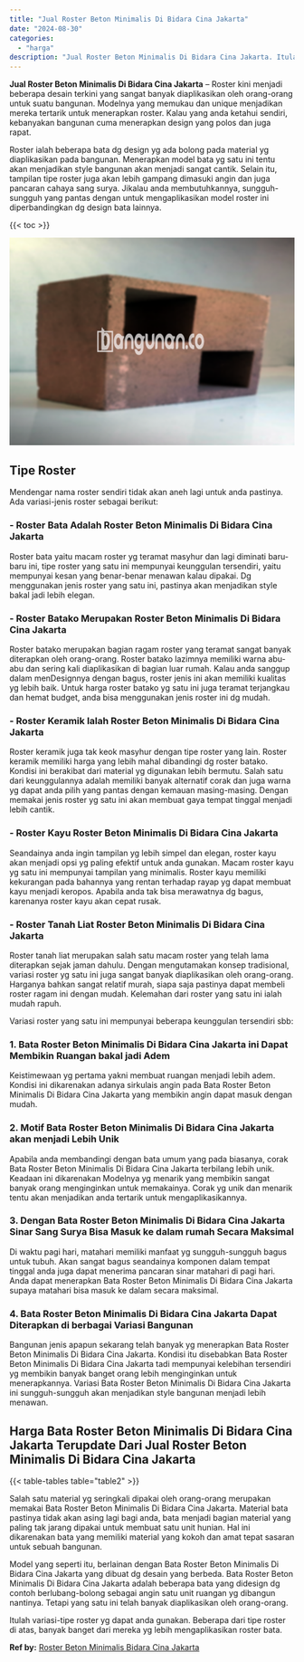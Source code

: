 ```yaml
---
title: "Jual Roster Beton Minimalis Di Bidara Cina Jakarta"
date: "2024-08-30"
categories: 
  - "harga"
description: "Jual Roster Beton Minimalis Di Bidara Cina Jakarta. Itulah variasi-tipe roster yg dapat anda gunakan. Beberapa dari tipe roster di atas, banyak banget dari m..."
---
```


**Jual Roster Beton Minimalis Di Bidara Cina Jakarta** – Roster kini menjadi beberapa desain terkini yang sangat banyak diaplikasikan oleh orang-orang untuk suatu bangunan. Modelnya yang memukau dan unique menjadikan mereka tertarik untuk menerapkan roster. Kalau yang anda ketahui sendiri, kebanyakan bangunan cuma menerapkan design yang polos dan juga rapat.

Roster ialah beberapa bata dg design yg ada bolong pada material yg diaplikasikan pada bangunan. Menerapkan model bata yg satu ini tentu akan menjadikan style bangunan akan menjadi sangat cantik. Selain itu, tampilan tipe roster juga akan lebih gampang dimasuki angin dan juga pancaran cahaya sang surya. Jikalau anda membutuhkannya, sungguh-sungguh yang pantas dengan untuk mengaplikasikan model roster ini diperbandingkan dg design bata lainnya.

{{< toc >}}

![Jual Roster Beton Minimalis Di Bidara Cina Jakarta](/images/bata-roster-minimalis-29.png)

## Tipe Roster

Mendengar nama roster sendiri tidak akan aneh lagi untuk anda pastinya. Ada variasi-jenis roster sebagai berikut:

### \- Roster Bata Adalah Roster Beton Minimalis Di Bidara Cina Jakarta

Roster bata yaitu macam roster yg teramat masyhur dan lagi diminati baru-baru ini, tipe roster yang satu ini mempunyai keunggulan tersendiri, yaitu mempunyai kesan yang benar-benar menawan kalau dipakai. Dg menggunakan jenis roster yang satu ini, pastinya akan menjadikan style bakal jadi lebih elegan.

### \- Roster Batako Merupakan Roster Beton Minimalis Di Bidara Cina Jakarta

Roster batako merupakan bagian ragam roster yang teramat sangat banyak diterapkan oleh orang-orang. Roster batako lazimnya memiliki warna abu-abu dan sering kali diaplikasikan di bagian luar rumah. Kalau anda sanggup dalam menDesignnya dengan bagus, roster jenis ini akan memiliki kualitas yg lebih baik. Untuk harga roster batako yg satu ini juga teramat terjangkau dan hemat budget, anda bisa menggunakan jenis roster ini dg mudah.

### \- Roster Keramik Ialah Roster Beton Minimalis Di Bidara Cina Jakarta

Roster keramik juga tak keok masyhur dengan tipe roster yang lain. Roster keramik memiliki harga yang lebih mahal dibandingi dg roster batako. Kondisi ini berakibat dari material yg digunakan lebih bermutu. Salah satu dari keunggulannya adalah memiliki banyak alternatif corak dan juga warna yg dapat anda pilih yang pantas dengan kemauan masing-masing. Dengan memakai jenis roster yg satu ini akan membuat gaya tempat tinggal menjadi lebih cantik.

### \- Roster Kayu Roster Beton Minimalis Di Bidara Cina Jakarta

Seandainya anda ingin tampilan yg lebih simpel dan elegan, roster kayu akan menjadi opsi yg paling efektif untuk anda gunakan. Macam roster kayu yg satu ini mempunyai tampilan yang minimalis. Roster kayu memiliki kekurangan pada bahannya yang rentan terhadap rayap yg dapat membuat kayu menjadi keropos. Apabila anda tak bisa merawatnya dg bagus, karenanya roster kayu akan cepat rusak.

### \- Roster Tanah Liat Roster Beton Minimalis Di Bidara Cina Jakarta

Roster tanah liat merupakan salah satu macam roster yang telah lama diterapkan sejak jaman dahulu. Dengan mengutamakan konsep tradisional, variasi roster yg satu ini juga sangat banyak diaplikasikan oleh orang-orang. Harganya bahkan sangat relatif murah, siapa saja pastinya dapat membeli roster ragam ini dengan mudah. Kelemahan dari roster yang satu ini ialah mudah rapuh.

Variasi roster yang satu ini mempunyai beberapa keunggulan tersendiri sbb:

### 1\. Bata Roster Beton Minimalis Di Bidara Cina Jakarta ini Dapat Membikin Ruangan bakal jadi Adem

Keistimewaan yg pertama yakni membuat ruangan menjadi lebih adem. Kondisi ini dikarenakan adanya sirkulais angin pada Bata Roster Beton Minimalis Di Bidara Cina Jakarta yang membikin angin dapat masuk dengan mudah.

### 2\. Motif Bata Roster Beton Minimalis Di Bidara Cina Jakarta akan menjadi Lebih Unik

Apabila anda membandingi dengan bata umum yang pada biasanya, corak Bata Roster Beton Minimalis Di Bidara Cina Jakarta terbilang lebih unik. Keadaan ini dikarenakan Modelnya yg menarik yang membikin sangat banyak orang menginginkan untuk memakainya. Corak yg unik dan menarik tentu akan menjadikan anda tertarik untuk mengaplikasikannya.

### 3\. Dengan Bata Roster Beton Minimalis Di Bidara Cina Jakarta Sinar Sang Surya Bisa Masuk ke dalam rumah Secara Maksimal

Di waktu pagi hari, matahari memiliki manfaat yg sungguh-sungguh bagus untuk tubuh. Akan sangat bagus seandainya komponen dalam tempat tinggal anda juga dapat menerima pancaran sinar matahari di pagi hari. Anda dapat menerapkan Bata Roster Beton Minimalis Di Bidara Cina Jakarta supaya matahari bisa masuk ke dalam secara maksimal.

### 4\. Bata Roster Beton Minimalis Di Bidara Cina Jakarta Dapat Diterapkan di berbagai Variasi Bangunan

Bangunan jenis apapun sekarang telah banyak yg menerapkan Bata Roster Beton Minimalis Di Bidara Cina Jakarta. Kondisi itu disebabkan Bata Roster Beton Minimalis Di Bidara Cina Jakarta tadi mempunyai kelebihan tersendiri yg membikin banyak banget orang lebih menginginkan untuk menerapkannya. Variasi Bata Roster Beton Minimalis Di Bidara Cina Jakarta ini sungguh-sungguh akan menjadikan style bangunan menjadi lebih menawan.

## Harga Bata Roster Beton Minimalis Di Bidara Cina Jakarta Terupdate Dari Jual Roster Beton Minimalis Di Bidara Cina Jakarta

{{< table-tables table="table2" >}}

Salah satu material yg seringkali dipakai oleh orang-orang merupakan memakai Bata Roster Beton Minimalis Di Bidara Cina Jakarta. Material bata pastinya tidak akan asing lagi bagi anda, bata menjadi bagian material yang paling tak jarang dipakai untuk membuat satu unit hunian. Hal ini dikarenakan bata yang memiliki material yang kokoh dan amat tepat sasaran untuk sebuah bangunan.

Model yang seperti itu, berlainan dengan Bata Roster Beton Minimalis Di Bidara Cina Jakarta yang dibuat dg desain yang berbeda. Bata Roster Beton Minimalis Di Bidara Cina Jakarta adalah beberapa bata yang didesign dg contoh berlubang-bolong sebagai angin satu unit ruangan yg dibangun nantinya. Tetapi yang satu ini telah banyak diaplikasikan oleh orang-orang.

Itulah variasi-tipe roster yg dapat anda gunakan. Beberapa dari tipe roster di atas, banyak banget dari mereka yg lebih mengaplikasikan roster bata.

**Ref by:** [Roster Beton Minimalis Bidara Cina Jakarta](https://id.wikipedia.org/wiki/Roster)
